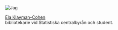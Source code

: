 
<footer class="byline">
    <img src="img/me1.png" class="me1" alt="Jag">
    <p class="byline-text"><a href="https://www.linkedin.com/feed/">Ela Klayman-Cohen</a><br>
         bibliotekarie vid Statistiska centralbyrån och student.</p>
</footer>
<script type="text/javascript" src="js/main.js"></script>
</body>
</html>

